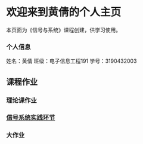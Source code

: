# 欢迎来到黄倩的个人主页

本页面为《信号与系统》课程创建，供学习使用。

### 个人信息
姓名：黄倩
班级：电子信息工程191
学号：3190432003

## 课程作业
### 理论课作业
### [信号系统实践环节](https://github.com/huangqian3307/hq/tree/master)
### 大作业
